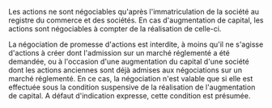   
 Les actions ne sont négociables qu'après l'immatriculation de la société au registre du commerce et des sociétés. En cas d'augmentation de capital, les actions sont négociables à compter de la réalisation de celle-ci.  

  
 La négociation de promesse d'actions est interdite, à moins qu'il ne s'agisse d'actions à créer dont l'admission sur un marché réglementé a été demandée, ou à l'occasion d'une augmentation du capital d'une société dont les actions anciennes sont déjà admises aux négociations sur un marché réglementé. En ce cas, la négociation n'est valable que si elle est effectuée sous la condition suspensive de la réalisation de l'augmentation de capital. A défaut d'indication expresse, cette condition est présumée.  

